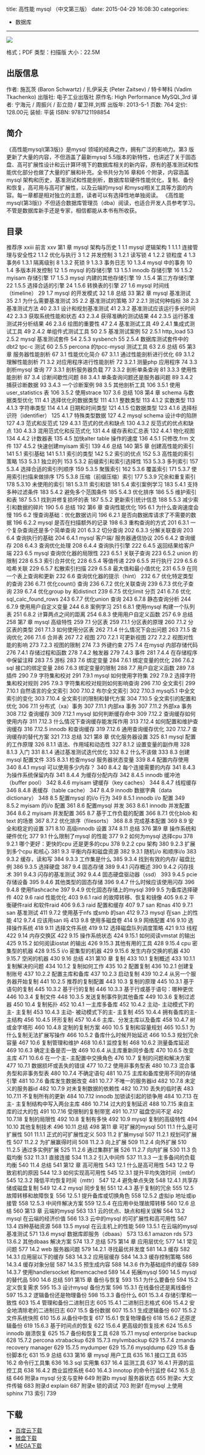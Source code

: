 title: 高性能 mysql （中文第三版）
date: 2015-04-29 16:08:30
categories:
  - 数据库
---

![](http://img4.douban.com/lpic/s27783358.jpg)

格式；PDF
类型：扫描版
大小：22.5M

<!--more-->

## 出版信息 ##

作者: 施瓦茨 (Baron Schwartz) / 扎伊采夫 (Peter Zaitsev) / 特卡琴科 (Vadim Tkachenko) 
出版社: 电子工业出版社
原作名: High Performance MySQL,3rd
译者: 宁海元 / 周振兴 / 彭立勋 / 翟卫祥,刘辉 
出版年: 2013-5-1
页数: 764
定价: 128.00元
装帧: 平装
ISBN: 9787121198854

## 简介 ##

《高性能mysql(第3版)》是mysql 领域的经典之作，拥有广泛的影响力。第3 版更新了大量的内容，不但涵盖了最新mysql 5.5版本的新特性，也讲述了关于固态盘、高可扩展性设计和云计算环境下的数据库相关的新内容，原有的基准测试和性能优化部分也做了大量的扩展和补充。全书共分为16 章和6 个附录，内容涵盖mysql 架构和历史，基准测试和性能剖析，数据库软硬件性能优化，复制、备份和恢复，高可用与高可扩展性，以及云端的mysql 和mysql相关工具等方面的内容。每一章都是相对独立的主题，读者可以有选择性地单独阅读。
《高性能mysql(第3版)》不但适合数据库管理员（dba）阅读，也适合开发人员参考学习。不管是数据库新手还是专家，相信都能从本书有所收获。

## 目录 ##

推荐序 xxiii
前言 xxv
第1 章 mysql 架构与历史 1
1.1 mysql 逻辑架构 1
1.1.1 连接管理与安全性2
1.1.2 优化与执行 3
1.2 并发控制 3
1.2.1 读写锁 4
1.2.2 锁粒度 4
1.3 事务6
1.3.1 隔离级别 8
1.3.2 死锁 9
1.3.3 事务日志 10
1.3.4 mysql 中的事务 10
1.4 多版本并发控制 12
1.5 mysql 的存储引擎 13
1.5.1 innodb 存储引擎 16
1.5.2 myisam 存储引擎 17
1.5.3 mysql 内建的其他存储引擎 19
.1.5.4 第三方存储引擎 22
1.5.5 选择合适的引擎 24
1.5.6 转换表的引擎 27
1.6 mysql 时间线（timeline） 29
1.7 mysql 的开发模式 32
1.8 总结 33
第2 章 mysql 基准测试 35
2.1 为什么需要基准测试 35
2.2 基准测试的策略 37
2.2.1 测试何种指标 38
2.3 基准测试方法 40
2.3.1 设计和规划基准测试 41
2.3.2 基准测试应该运行多长时间 42
2.3.3 获取系统性能和状态 43
2.3.4 获得准确的测试结果 44
2.3.5 运行基准测试并分析结果 46
2.3.6 绘图的重要性 47
2.4 基准测试工具 49
2.4.1 集成式测试工具 49
2.4.2 单组件式测试工具 50
2.5 基准测试案例 52
2.5.1 http_load 53
2.5.2 mysql 基准测试套件 54
2.5.3 sysbench 55
2.5.4 数据库测试套件中的dbt2 tpc-c 测试 60
2.5.5 percona 的tpcc-mysql 测试工具 63
2.6 总结 65
第3 章 服务器性能剖析 67
3.1 性能优化简介 67
3.1.1 通过性能剖析进行优化 69
3.1.2 理解性能剖析 71
3.2 对应用程序进行性能剖析 72
3.2.1 测量php 应用程序 74
3.3 剖析mysql 查询 77
3.3.1 剖析服务器负载 77
3.3.2 剖析单条查询 81
3.3.3 使用性能剖析 87
3.4 诊断间歇性问题 88
3.4.1 单条查询问题还是服务器问题 89
3.4.2 捕获诊断数据 93
3.4.3 一个诊断案例 98
3.5 其他剖析工具 106
3.5.1 使用user_statistics 表 106
3.5.2 使用strace 107
3.6 总结 108
第4 章 schema 与数据类型优化 111
4.1 选择优化的数据类型 111
4.1.1 整数类型 113
4.1.2 实数类型 113
4.1.3 字符串类型 114
4.1.4 日期和时间类型 121
4.1.5 位数据类型 123
4.1.6 选择标识符（identifier） 125
4.1.7 特殊类型数据 127
4.2 mysql schema 设计中的陷阱 127
4.3 范式和反范式 129
4.3.1 范式的优点和缺点 130
4.3.2 反范式的优点和缺点 130
4.3.3 混用范式化和反范式化 131
4.4 缓存表和汇总表 132
4.4.1 物化视图 134
4.4.2 计数器表 135
4.5 加快alter table 操作的速度 136
4.5.1 只修改.frm 文件 137
4.5.2 快速创建myisam 索引 139
4.6 总结 140
第5 章 创建高性能的索引 141
5.1 索引基础 141
5.1.1 索引的类型 142
5.2 索引的优点 152
5.3 高性能的索引策略 153
5.3.1 独立的列 153
5.3.2 前缀索引和索引选择性 153
5.3.3 多列索引 157
5.3.4 选择合适的索引列顺序 159
5.3.5 聚簇索引 162
5.3.6 覆盖索引 171
5.3.7 使用索引扫描来做排序 175
5.3.8 压缩（前缀压缩）索引 177
5.3.9 冗余和重复索引 178
5.3.10 未使用的索引 181
5.3.11 索引和锁 181
5.4 索引案例学习 183
5.4.1 支持多种过滤条件 183
5.4.2 避免多个范围条件 185
5.4.3 优化排序 186
5.5 维护索引和表 187
5.5.1 找到并修复损坏的表 187
5.5.2 更新索引统计信息 188
5.5.3 减少索引和数据的碎片 190
5.6 总结 192
第6 章 查询性能优化 195
6.1 为什么查询速度会慢 195
6.2 慢查询基础：优化数据访问 196
6.2.1 是否向数据库请求了不需要的数据 196
6.2.2 mysql 是否在扫描额外的记录 198
6.3 重构查询的方式 201
6.3.1 一个复杂查询还是多个简单查询 201
6.3.2 切分查询 202
6.3.3 分解关联查询 203
6.4 查询执行的基础 204
6.4.1 mysql 客户端/ 服务器通信协议 205
6.4.2 查询缓存 208
6.4.3 查询优化处理 208
6.4.4 查询执行引擎 222
6.4.5 返回结果给客户端 223
6.5 mysql 查询优化器的局限性 223
6.5.1 关联子查询 223
6.5.2 union 的限制 228
6.5.3 索引合并优化 228
6.5.4 等值传递 229
6.5.5 并行执行 229
6.5.6 哈希关联 229
6.5.7 松散索引扫描 229
6.5.8 最大值和最小值优化 231
6.5.9 在同一个表上查询和更新 232
6.6 查询优化器的提示（hint） 232
6.7 优化特定类型的查询 236
6.7.1 优化count() 查询 236
6.7.2 优化关联查询 239
6.7.3 优化子查询 239
6.7.4 优化group by 和distinct 239
6.7.5 优化limit 分页 241
6.7.6 优化sql_calc_found_rows 243
6.7.7 优化union 查询 243
6.7.8 静态查询分析 244
6.7.9 使用用户自定义变量 244
6.8 案例学习 251
6.8.1 使用mysql 构建一个队列表 251
6.8.2 计算两点之间的距离 254
6.8.3 使用用户自定义函数 257
6.9 总结 258
第7 章 mysql 高级特性 259
7.1 分区表 259
7.1.1 分区表的原理 260
7.1.2 分区表的类型 261
7.1.3 如何使用分区表 262
7.1.4 什么情况下会出问题 263
7.1.5 查询优化 266
7.1.6 合并表 267
7.2 视图 270
7.2.1 可更新视图 272
7.2.2 视图对性能的影响 273
7.2.3 视图的限制 274
7.3 外键约束 275
7.4 在mysql 内部存储代码 276
7.4.1 存储过程和函数 278
7.4.2 触发器 279
7.4.3 事件 281
7.4.4 在存储程序中保留注释 283
7.5 游标 283
7.6 绑定变量 284
7.6.1 绑定变量的优化 286
7.6.2 sql 接口的绑定变量 286
7.6.3 绑定变量的限制 288
7.7 用户自定义函数 289
7.8 插件 290
7.9 字符集和校对 291
7.9.1 mysql 如何使用字符集 292
7.9.2 选择字符集和校对规则 295
7.9.3 字符集和校对规则如何影响查询 296
7.10 全文索引 299
7.10.1 自然语言的全文索引 300
7.10.2 布尔全文索引 302
7.10.3 mysql5.1 中全文索引的变化 303
7.10.4 全文索引的限制和替代方案 304
7.10.5 全文索引的配置和优化 306
7.11 分布式（xa）事务 307
7.11.1 内部xa 事务 307
7.11.2 外部xa 事务 308
7.12 查询缓存 309
7.12.1 mysql 如何判断缓存命中 309
7.12.2 查询缓存如何使用内存 311
7.12.3 什么情况下查询缓存能发挥作用 313
7.12.4 如何配置和维护查询缓存 316
7.12.5 innodb 和查询缓存 319
7.12.6 通用查询缓存优化 320
7.12.7 查询缓存的替代方案 321
7.13 总结 321
第8 章 优化服务器设置 325
8.1 mysql 配置的工作原理 326
8.1.1 语法、作用域和动态性 327
8.1.2 设置变量的副作用 328
8.1.3 入门 331
8.1.4 通过基准测试迭代优化 332
8.2 什么不该做 333
8.3 创建mysql 配置文件 335
8.3.1 检查mysql 服务器状态变量 339
8.4 配置内存使用 340
8.4.1 mysql 可以使用多少内存？ 340
8.4.2 每个连接需要的内存 341
8.4.3 为操作系统保留内存 341
8.4.4 为缓存分配内存 342
8.4.5 innodb 缓冲池（buffer pool） 342
8.4.6 myisam 键缓存（key caches） 344
8.4.7 线程缓存 346
8.4.8 表缓存（table cache） 347
8.4.9 innodb 数据字典（data dictionary） 348
8.5 配置mysql 的i/o 行为 349
8.5.1 innodb i/o 配置 349
8.5.2 myisam 的i/o 配置 361
8.6 配置mysql 并发 363
8.6.1 innodb 并发配置 364
8.6.2 myisam 并发配置 365
8.7 基于工作负载的配置 366
8.7.1 优化blob 和text 的场景 367
8.7.2 优化排序（filesorts） 368
8.8 完成基本配置 369
8.9 安全和稳定的设置 371
8.10 高级innodb 设置 374
8.11 总结 376
第9 章 操作系统和硬件优化 377
9.1 什么限制了mysql 的性能 377
9.2 如何为mysql 选择cpu 378
9.2.1 哪个更好：更快的cpu 还是更多的cpu 378
9.2.2 cpu 架构 380
9.2.3 扩展到多个cpu 和核心 381
9.3 平衡内存和磁盘资源 382
9.3.1 随机i/o 和顺序i/o 383
9.3.2 缓存，读和写 384
9.3.3 工作集是什么 385
9.3.4 找到有效的内存/ 磁盘比例 386
9.3.5 选择硬盘 387
9.4 固态存储 389
9.4.1 闪存概述 390
9.4.2 闪存技术 391
9.4.3 闪存的基准测试 392
9.4.4 固态硬盘驱动器（ssd） 393
9.4.5 pcie 存储设备 395
9.4.6 其他类型的固态存储 396
9.4.7 什么时候应该使用闪存 396
9.4.8 使用flashcache 397
9.4.9 优化固态存储上的mysql 399
9.5 为备库选择硬件 402
9.6 raid 性能优化 403
9.6.1 raid 的故障转移、恢复和镜像 405
9.6.2 平衡硬件raid 和软件raid 406
9.6.3 raid 配置和缓存 407
9.7 san 和nas 410
9.7.1 san 基准测试 411
9.7.2 使用基于nfs 或smb 的san 412
9.7.3 mysql 在san 上的性能 412
9.7.4 应该用san 吗 413
9.8 使用多磁盘卷 414
9.9 网络配置 416
9.10 选择操作系统 418
9.11 选择文件系统 419
9.12 选择磁盘队列调度策略 421
9.13 线程 422
9.14 内存交换区 422
9.15 操作系统状态 424
9.15.1 如何阅读vmstat 的输出 425
9.15.2 如何阅读iostat 的输出 426
9.15.3 其他有用的工具 428
9.15.4 cpu 密集型的机器 428
9.15.5 i/o 密集型的机器 429
9.15.6 发生内存交换的机器 430
9.15.7 空闲的机器 430
9.16 总结 431
第10 章 复制 433
10.1 复制概述 433
10.1.1 复制解决的问题 434
10.1.2 复制如何工作 435
10.2 配置复制 436
10.2.1 创建复制账号 437
10.2.2 配置主库和备库 437
10.2.3 启动复制 439
10.2.4 从另一个服务器开始复制 441
10.2.5 推荐的复制配置 443
10.3 复制的原理 445
10.3.1 基于语句的复制 445
10.3.2 基于行的复制 446
10.3.3 基于行或基于语句：哪种更优 446
10.3.4 复制文件 448
10.3.5 发送复制事件到其他备库 449
10.3.6 复制过滤器 450
10.4 复制拓扑 452
10.4.1 一主库多备库 452
10.4.2 主动- 主动模式下的主- 主复制 453
10.4.3 主动- 被动模式下的主- 主复制 455
10.4.4 拥有备库的主- 主结构 456
10.4.5 环形复制 457
10.4.6 主库、分发主库以及备库 458
10.4.7 树或金字塔形 460
10.4.8 定制的复制方案 460
10.5 复制和容量规划 465
10.5.1 为什么复制无法扩展写操作 466
10.5.2 备库什么时候开始延迟 466
10.5.3 规划冗余容量 467
10.6 复制管理和维护 468
10.6.1 监控复制 468
10.6.2 测量备库延迟 469
10.6.3 确定主备是否一致 469
10.6.4 从主库重新同步备库 470
10.6.5 改变主库 471
10.6.6 在一个主- 主配置中交换角色 476
10.7 复制的问题和解决方案 477
10.7.1 数据损坏或丢失的错误 477
10.7.2 使用非事务型表 480
10.7.3 混合事务型和非事务型表 480
10.7.4 不确定语句 481
10.7.5 主库和备库使用不同的存储引擎 481
10.7.6 备库发生数据改变 481
10.7.7 不唯一的服务器id 482
10.7.8 未定义的服务器id 482
10.7.9 对未复制数据的依赖性 482
10.7.10 丢失的临时表 483
10.7.11 不复制所有的更新 484
10.7.12 innodb 加锁读引起的锁争用 484
10.7.13 在主- 主复制结构中写入两台主库 486
10.7.14 过大的复制延迟 488
10.7.15 来自主库的过大的包 491
10.7.16 受限制的复制带宽 491
10.7.17 磁盘空间不足 492
10.7.18 复制的局限性 492
10.8 复制有多快 492
10.9 mysql 复制的高级特性 494
10.10 其他复制技术 496
10.11 总结 498
第11 章 可扩展的mysql 501
11.1 什么是可扩展性 501
11.1.1 正式的可扩展性定义 503
11.2 扩展mysql 507
11.2.1 规划可扩展性 507
11.2.2 为扩展赢得时间 508
11.2.3 向上扩展 509
11.2.4 向外扩展 510
11.2.5 通过多实例扩展 525
11.2.6 通过集群扩展 526
11.2.7 向内扩展 530
11.3 负载均衡 532
11.3.1 直接连接 534
11.3.2 引入中间件 537
11.3.3 一主多备间的负载均衡 540
11.4 总结 541
第12 章 高可用性 543
12.1 什么是高可用性 543
12.2 导致宕机的原因 544
12.3 如何实现高可用性 545
12.3.1 提升平均失效时间（mtbf） 545
12.3.2 降低平均恢复时间（mttr） 547
12.4 避免单点失效 548
12.4.1 共享存储或磁盘复制 549
12.4.2 mysql 同步复制 551
12.4.3 基于复制的冗余 555
12.5 故障转移和故障恢复 556
12.5.1 提升备库或切换角色 558
12.5.2 虚拟ip 地址或ip 接管 558
12.5.3 中间件解决方案 559
12.5.4 在应用中处理故障转移 560
12.6 总结 560
第13 章 云端的mysql 563
13.1 云的优点、缺点和相关误解 564
13.2 mysql 在云端的经济价值 566
13.3 云中的mysql 的可扩展性和高可用性 567
13.4 四种基础资源 568
13.5 mysql 在云主机上的性能 569
13.5.1 在云端的mysql 基准测试 571
13.6 mysql 数据库即服务（dbaas） 573
13.6.1 amazon rds 573
13.6.2 其他dbaas 解决方案 574
13.7 总结 575
第14 章 应用层优化 577
14.1 常见问题 577
14.2 web 服务器问题 579
14.2.1 寻找最优并发度 581
14.3 缓存 582
14.3.1 应用层以下的缓存 583
14.3.2 应用层缓存 584
14.3.3 缓存控制策略 586
14.3.4 缓存对象分层 587
14.3.5 预生成内容 588
14.3.6 作为基础组件的缓存 589
14.3.7 使用handlersocket 和memcached 589
14.4 拓展mysql 590
14.5 mysql 的替代品 590
14.6 总结 591
第15 章 备份与恢复 593
15.1 为什么要备份 594
15.2 定义恢复需求 595
15.3 设计mysql 备份方案 596
15.3.1 在线备份还是离线备份 597
15.3.2 逻辑备份还是物理备份 598
15.3.3 备份什么 601
15.3.4 存储引擎和一致性 603
15.4 管理和备份二进制日志 605
15.4.1 二进制日志格式 606
15.4.2 安全地清除老的二进制日志 607
15.5 备份数据 607
15.5.1 生成逻辑备份 607
15.5.2 文件系统快照 610
15.6 从备份中恢复 617
15.6.1 恢复物理备份 618
15.6.2 还原逻辑备份 619
15.6.3 基于时间点的恢复 622
15.6.4 更高级的恢复技术 624
15.6.5 innodb 崩溃恢复 625
15.7 备份和恢复工具 628
15.7.1 mysql enterprise backup 628
15.7.2 percona xtrabackup 628
15.7.3 mylvmbackup 629
15.7.4 zmanda recovery manager 629
15.7.5 mydumper 629
15.7.6 mysqldump 629
15.8 备份脚本化 631
15.9 总结 633
第16 章 mysql 用户工具 635
16.1 接口工具 635
16.2 命令行工具集 636
16.3 sql 实用集 637
16.4 监测工具 637
16.4.1 开源的监控工具 638
16.4.2 商业监控系统 640
16.4.3 innotop 的命令行监控 642
16.5 总结 646
附录a mysql 分支与变种 649
附录b mysql 服务器状态 655
附录c 大文件传输 683
附录d explain 687
附录e 锁的调试 703
附录f 在mysql 上使用sphinx 713
索引 739

## 下载 ##

+ [百度云下载](http://pan.baidu.com/s/1gd4azuF)
+ [微盘下载](http://vdisk.weibo.com/s/aADaW4YRFlWZv)
+ [MEGA下载](https://mega.co.nz/#!rNE2XBbK!edNNkuLIp7KaXoN1KYsrLGCE9muy6Yw1Q505ivPtIJY)

<!-- 2e
* [微盘下载](http://vdisk.weibo.com/s/aADaW4YRP1k22)
* [百度云下载](http://pan.baidu.com/s/1jGIeLM2)
* [MEGA下载](https://mega.co.nz/#!CUcRiJhS!HwdTO-inc7hjJqRnVP7keQ-2JIbuj4kw4C2p-7zxA7w)
-->